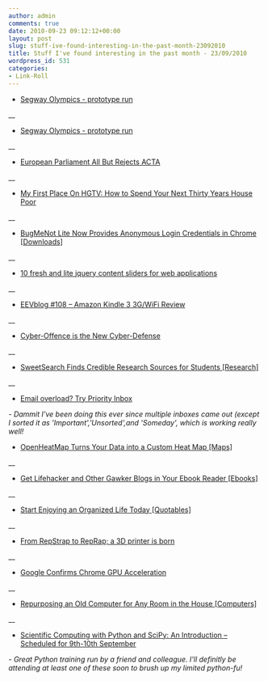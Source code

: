 ```yaml
---
author: admin
comments: true
date: 2010-09-23 09:12:12+00:00
layout: post
slug: stuff-ive-found-interesting-in-the-past-month-23092010
title: Stuff I've found interesting in the past month - 23/09/2010
wordpress_id: 531
categories:
- Link-Roll
---
```


  * [Segway Olympics - prototype run](http://www.youtube.com/watch?v=m_ZCs9N372I&feature=autoshare)
  
__
  * [Segway Olympics - prototype run](http://www.youtube.com/watch?v=m_ZCs9N372I&feature=autoshare)
  
__
  * [European Parliament All But Rejects ACTA](http://rss.slashdot.org/~r/Slashdot/slashdot/~3/S3vxKhgu-ls/story01.htm)
  
__
  * [My First Place On HGTV: How to Spend Your Next Thirty Years House Poor](http://frugaldad.com/2010/09/06/my-first-place-on-hgtv-house-poor/)
  
__
  * [BugMeNot Lite Now Provides Anonymous Login Credentials in Chrome [Downloads]](http://feeds.gawker.com/~r/lifehacker/full/~3/Wlr5zm9ZzTo/bugmenot-lite-is-a-chrome-extension-that-provides-anonymous-login-credentials-with-a-click)
  
__
  * [10 fresh and lite jquery content sliders for web applications](http://www.webdeveloperjuice.com/2010/09/05/10-fresh-and-lite-jquery-content-sliders-for-web-applications/)
  
__
  * [EEVblog #108 – Amazon Kindle 3 3G/WiFi Review](http://feedproxy.google.com/~r/ElectronicsEngineeringVideoBlog/~3/CybrpWlBQTc/)
  
__
  * [Cyber-Offence is the New Cyber-Defense](http://www.schneier.com/blog/archives/2010/09/cyber-offence_i.html)
  
__
  * [SweetSearch Finds Credible Research Sources for Students [Research]](http://feeds.gawker.com/~r/lifehacker/full/~3/0Tw6mReS4n8/sweetsearch-finds-credible-primary-sources-for-students)
  
__
  * [Email overload? Try Priority Inbox](http://feedproxy.google.com/~r/blogspot/MKuf/~3/p3uVAG9oS18/email-overload-try-priority-inbox.html)
  
_- Dammit I've been doing this ever since multiple inboxes came out (except I sorted it as 'Important','Unsorted',and 'Someday', which is working really well!_
  * [OpenHeatMap Turns Your Data into a Custom Heat Map [Maps]](http://feeds.gawker.com/~r/lifehacker/full/~3/90ouoDCPv7A/openheatmap-turns-your-data-into-a-custom-heat-map)
  
__
  * [Get Lifehacker and Other Gawker Blogs in Your Ebook Reader [Ebooks]](http://feeds.gawker.com/~r/lifehacker/full/~3/NJM8yU6ykWg/get-lifehacker-and-other-gawker-blogs-in-your-e+book-reader)
  
__
  * [Start Enjoying an Organized Life Today [Quotables]](http://feeds.gawker.com/~r/lifehacker/full/~3/R1QsFri1fGE/start-enjoying-an-organized-life-today)
  
__
  * [From RepStrap to RepRap; a 3D printer is born](http://hackaday.com/2010/08/29/from-repstrap-to-reprap-a-3d-printer-is-born/)
  
__
  * [Google Confirms Chrome GPU Acceleration](http://rss.slashdot.org/~r/Slashdot/slashdot/~3/WKxILmG5m4c/story01.htm)
  
__
  * [Repurposing an Old Computer for Any Room in the House [Computers]](http://feeds.gawker.com/~r/lifehacker/full/~3/WdVQmLmowEI/repurposing-an-old-computer-for-any-room-in-the-house)
  
__
  * [Scientific Computing with Python and SciPy: An Introduction – Scheduled for  9th-10th September](http://www.source-stc.co.uk/?p=49)
  
_- Great Python training run by a friend and colleague. I'll definitly be attending at least one of these soon to brush up my limited python-fu!_
